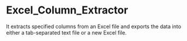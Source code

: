 # Excel_Column_Extractor
It extracts specified columns from an Excel file and exports the data into either a tab-separated text file or a new Excel file.
